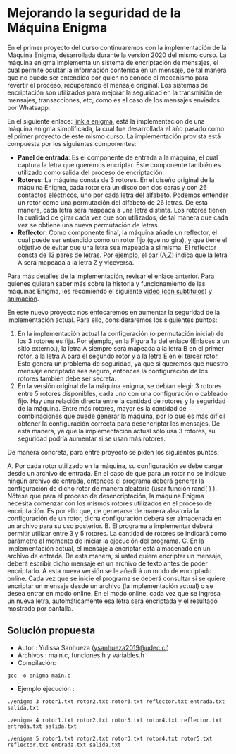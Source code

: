 # Mejorando la seguridad de la Máquina Enigma

En el primer proyecto del curso continuaremos con la implementación de la
Máquina Enigma, desarrollada durante la versión 2020 del mismo curso. La máquina
enigma implementa un sistema de encriptación de mensajes, el cual permite
ocultar la información contenida en un mensaje, de tal manera que no puede ser
entendido por quien no conoce el mecanismo para revertir el proceso, recuperando
el mensaje original. Los sistemas de encriptación son utilizados para mejorar la
seguridad en la transmisión de mensajes, transacciones, etc, como es el caso de
los mensajes enviados por Whatsapp.

En el siguiente enlace: [link a enigma](../../2020/Enigma), está la
implementación de una máquina enigma simplificada, la cual fue desarrollada el
año pasado como el primer proyecto de este mismo curso. La implementación
provista está compuesta por los siguientes componentes: 

- **Panel de entrada**: Es el componente de entrada a la máquina, el cual captura la letra que queremos encriptar. Este componente también es utilizado como salida del proceso de encriptación.
- **Rotores**: La máquina consta de 3 rotores. En el diseño original de la máquina Enigma, cada rotor era un disco con dos caras y con 26 contactos eléctricos, uno por cada letra del alfabeto. Podemos entender un rotor como una permutación del alfabeto de 26 letras. De esta manera, cada letra será mapeada a una letra distinta. Los rotores tienen la cualidad de girar cada vez que son utilizados, de tal manera que cada vez se obtiene una nueva permutación de letras.
- **Reflector**: Como componente final, la máquina añade un reflector, el cual puede ser entendido como un rotor fijo (que no gira), y que tiene el objetivo de evitar que una letra sea mapeada a si misma. El reflector consta de 13 pares de letras. Por ejemplo, el par (A,Z) indica que la letra A será mapeada a la letra Z y viceversa.

Para más detalles de la implementación, revisar el enlace anterior. Para quienes
quieran saber más sobre la historia y funcionamiento de las máquinas Enigma, les
recomiendo el siguiente [video (con subtítulos)](https://www.youtube.com/watch?v=G2_Q9FoD-oQ&feature=emb_logo) y
[animación](https://observablehq.com/@tmcw/enigma-machine).

En este nuevo proyecto nos enfocaremos en aumentar la seguridad de la
implementación actual. Para ello, consideraremos los siguientes puntos: 

1. En la implementación actual la configuración (o permutación inicial) de los 3
rotores es fija. Por ejemplo, en la Figura 1a del enlace (Enlaces a un sitio
externo.), la letra A siempre será mapeada a la letra B en el primer rotor, a la
letra A para el segundo rotor y a la letra E en el tercer rotor. Esto genera un
problema de seguridad, ya que si queremos que nuestro mensaje encriptado sea
seguro, entonces la configuración de los rotores también debe ser secreta. 
2. En la versión original de la máquina enigma, se debían elegir 3 rotores entre
5 rotores disponibles, cada uno con una configuración o cableado fijo. Hay una
relación directa entre la cantidad de rotores y la seguridad de la
máquina. Entre más rotores, mayor es la cantidad de combinaciones que puede
generar la máquina, por lo que es más difícil obtener la configuración correcta
para desencriptar los mensajes. De esta manera, ya que la implementación actual
sólo usa 3 rotores, su seguridad podría aumentar si se usan más rotores. 

De manera concreta, para entre proyecto se piden los siguientes puntos:

A. Por cada rotor utilizado en la máquina, su configuración se debe cargar desde
un archivo de entrada. En el caso de que para un rotor no se indique ningún
archivo de entrada, entonces el programa deberá generar la configuración de
dicho rotor de manera aleatoria (usar función rand( ) ). Nótese que para el
proceso de desencriptación, la máquina Enigma necesita comenzar con los mismos
rotores utilizados en el proceso de encriptación. Es por ello que, de generarse
de manera aleatoria la configuración de un rotor, dicha configuración deberá ser
almacenada en un archivo para su uso posterior. 
B. El programa a implementar deberá permitir utilizar entre 3 y 5 rotores. La
cantidad de rotores se indicará como parámetro al momento de iniciar la
ejecución del programa. 
C. En la implementación actual, el mensaje a encriptar está almacenado en un
archivo de entrada. De esta manera, si usted quiere encriptar un mensaje, deberá
escribir dicho mensaje en un archivo de texto antes de poder encriptarlo. A esta
nueva versión se le añadirá un modo de encriptado online. Cada vez que se inicie
el programa se deberá consultar si se quiere encriptar un mensaje desde un
archivo (la implementación actual) o se desea entrar en modo online. En el modo
online, cada vez que se ingresa un nueva letra, automáticamente esa letra será
encriptada y el resultado mostrado por pantalla. 




## Solución propuesta
- Autor   : Yulissa Sanhueza (ysanhueza2019@udec.cl)          
- Archivos : main.c, funciones.h y variables.h
- Compilación: 
 ```
gcc -o enigma main.c
 ```
- Ejemplo ejecución  : 
 ```
./enigma 3 rotor1.txt rotor2.txt rotor3.txt reflector.txt entrada.txt salida.txt
 ```
 ```
./enigma 4 rotor1.txt rotor2.txt rotor3.txt rotor4.txt reflector.txt entrada.txt salida.txt
 ```
 ```
./enigma 5 rotor1.txt rotor2.txt rotor3.txt rotor4.txt rotor5.txt reflector.txt entrada.txt salida.txt
 ```

